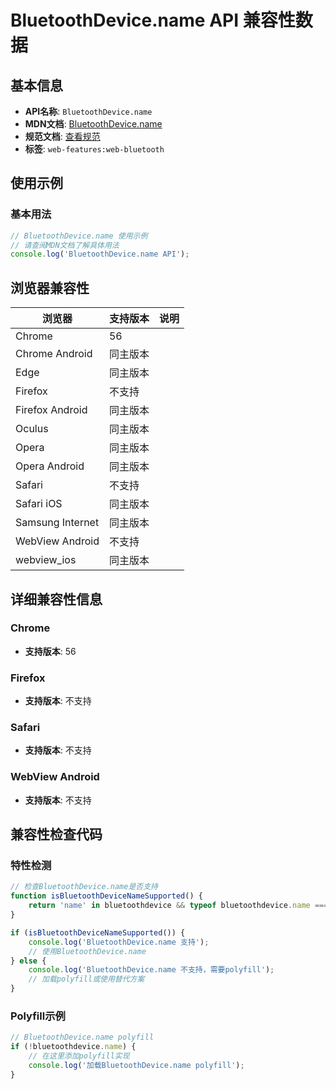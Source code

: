 # BluetoothDevice.name API 兼容性数据

## 基本信息

- **API名称**: `BluetoothDevice.name`
- **MDN文档**: [BluetoothDevice.name](https://developer.mozilla.org/docs/Web/API/BluetoothDevice/name)
- **规范文档**: [查看规范](https://webbluetoothcg.github.io/web-bluetooth/#dom-bluetoothdevice-name)
- **标签**: `web-features:web-bluetooth`

## 使用示例

### 基本用法

```javascript
// BluetoothDevice.name 使用示例
// 请查阅MDN文档了解具体用法
console.log('BluetoothDevice.name API');
```

## 浏览器兼容性

| 浏览器 | 支持版本 | 说明 |
|--------|----------|------|
| Chrome | 56 |  |
| Chrome Android | 同主版本 |  |
| Edge | 同主版本 |  |
| Firefox | 不支持 |  |
| Firefox Android | 同主版本 |  |
| Oculus | 同主版本 |  |
| Opera | 同主版本 |  |
| Opera Android | 同主版本 |  |
| Safari | 不支持 |  |
| Safari iOS | 同主版本 |  |
| Samsung Internet | 同主版本 |  |
| WebView Android | 不支持 |  |
| webview_ios | 同主版本 |  |

## 详细兼容性信息

### Chrome

- **支持版本**: 56

### Firefox

- **支持版本**: 不支持

### Safari

- **支持版本**: 不支持

### WebView Android

- **支持版本**: 不支持

## 兼容性检查代码

### 特性检测

```javascript
// 检查BluetoothDevice.name是否支持
function isBluetoothDeviceNameSupported() {
    return 'name' in bluetoothdevice && typeof bluetoothdevice.name === 'function';
}

if (isBluetoothDeviceNameSupported()) {
    console.log('BluetoothDevice.name 支持');
    // 使用BluetoothDevice.name
} else {
    console.log('BluetoothDevice.name 不支持，需要polyfill');
    // 加载polyfill或使用替代方案
}
```

### Polyfill示例

```javascript
// BluetoothDevice.name polyfill
if (!bluetoothdevice.name) {
    // 在这里添加polyfill实现
    console.log('加载BluetoothDevice.name polyfill');
}
```

